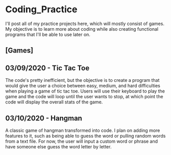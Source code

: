 # Coding_Practice
I'll post all of my practice projects here, which will mostly consist of games. My objective is to learn more about coding while also creating functional programs that I'll be able to use later on.


## [Games]

03/09/2020 - Tic Tac Toe
------------------------
The code's pretty inefficient, but the objective is to create a program that would give the user a choice between easy, medium, and hard difficulties when playing a game of tic tac toe. Users will use their keyboard to play the game and the code will loop until the user wants to stop, at which point the code will display the overall stats of the game.

03/10/2020 - Hangman
--------------------
A classic game of hangman transformed into code. I plan on adding more features to it, such as being able to guess the word or pulling random words from a text file. For now, the user will input a custom word or phrase and have someone else guess the word letter by letter.
